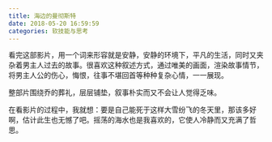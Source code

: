 ```yaml
---
title: 海边的曼彻斯特
date: 2018-05-20 16:59:59
categories: 软技能与思考
---
```

看完这部影片，用一个词来形容就是安静，安静的环境下，平凡的生活，同时又夹杂着男主人过去的故事。很喜欢这种叙述方式，通过唯美的画面，渲染故事情节，将男主人公的伤心，悔恨，往事不堪回首等种种复杂心情，一一展现。

整部片围绕乔的葬礼，层层铺垫，叙事朴实而又不会让人觉得乏味。

在看影片的过程中，我就想：要是自己能死于这样大雪纷飞的冬天里，那该多好啊，估计此生也无憾了吧。摇荡的海水也是我喜欢的，它使人冷静而又充满了哲思。
